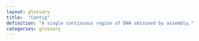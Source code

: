 ```yaml
---
layout: glossary
title:  "Contig"
definition: "A single continuous region of DNA obtained by assembly."
categories: glossary
---
```


